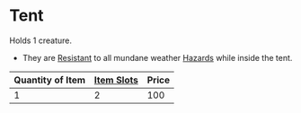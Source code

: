 ---
---

# Tent

Holds 1 creature. 

* They are [Resistant](../../../../../Conditions/Resistant.md) to all mundane weather [Hazards](../../../../../Hazards/Elemental.md) while inside the tent.

|Quantity of Item|[Item Slots](../../../../../Player%20Characters/Derived%20Statistics/Item%20Slots.md)|Price|
|----------------|----------|-----|
|1|2|100|
